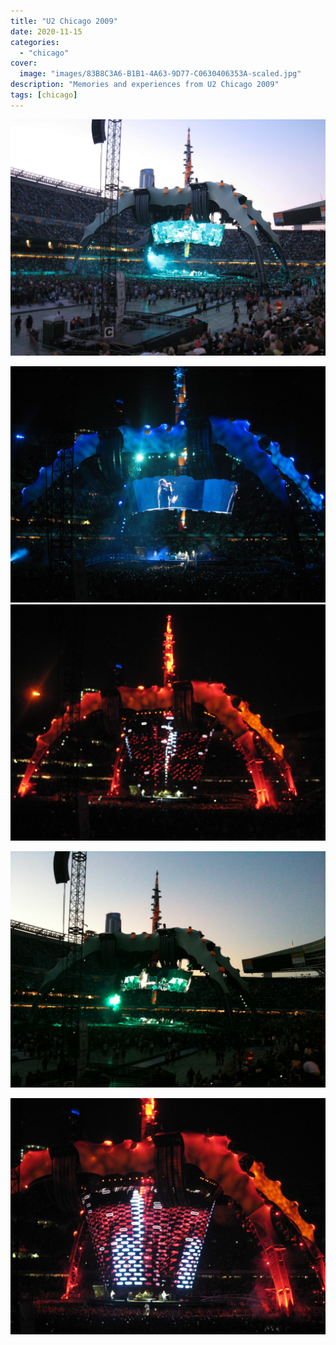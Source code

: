 ```yaml
---
title: "U2 Chicago 2009"
date: 2020-11-15
categories:
  - "chicago"
cover:
  image: "images/83B8C3A6-B1B1-4A63-9D77-C0630406353A-scaled.jpg"
description: "Memories and experiences from U2 Chicago 2009"
tags: [chicago]
---
```


![](images/83B8C3A6-B1B1-4A63-9D77-C0630406353A-scaled.jpg)

![](images/EDA778F7-1CE8-49C1-886A-73FBE7E7A104-scaled.jpg)
![](images/C5691C04-08B1-42C4-8902-95C2DEF890B5-scaled.jpg)

![](images/49222624-68D0-42DB-AFCA-7059196A7058.jpg)

![](images/D1B49505-1B8C-48B7-ACCD-A222FB88AC30-scaled.jpg)

